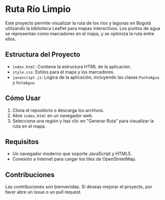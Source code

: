 # Ruta Río Limpio

Este proyecto permite visualizar la ruta de los ríos y lagunas en Bogotá utilizando la biblioteca Leaflet para mapas interactivos. Los puntos de agua se representan como marcadores en el mapa, y se optimiza la ruta entre ellos.

## Estructura del Proyecto

- `index.html`: Contiene la estructura HTML de la aplicación.
- `style.css`: Estilos para el mapa y los marcadores.
- `javascript.js`: Lógica de la aplicación, incluyendo las clases `PuntoAgua` y `RutaAgua`.

## Cómo Usar

1. Clona el repositorio o descarga los archivos.
2. Abre `index.html` en un navegador web.
3. Selecciona una región y haz clic en "Generar Ruta" para visualizar la ruta en el mapa.

## Requisitos

- Un navegador moderno que soporte JavaScript y HTML5.
- Conexión a Internet para cargar los tiles de OpenStreetMap.

## Contribuciones

Las contribuciones son bienvenidas. Si deseas mejorar el proyecto, por favor abre un issue o un pull request.